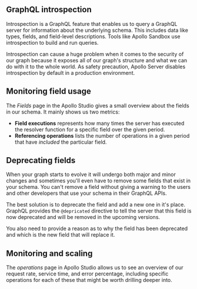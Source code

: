 ## GraphQL introspection
Introspection is a GraphQL feature that enables us to query a GraphQL server for information about the underlying schema. This includes data like types, fields, and field-level descriptions. Tools like Apollo Sandbox use introspection to build and run queries.

Introspection can cause a huge problem when it comes to the security of our graph because it exposes all of our graph's structure and what we can do with it to the whole world. As safety precaution, Apollo Server disables introspection by default in a production environment.
## Monitoring field usage
The *Fields* page in the Apollo Studio gives a small overview about the fields in our schema. It mainly shows us two metrics:

- **Field executions** represents how many times the server has executed the resolver function for a specific field over the given period.
- **Referencing operations** lists the number of operations in a given period that have *included* the particular field.

## Deprecating fields
When your graph starts to evolve it will undergo both major and minor changes and sometimes you'll even have to remove some fields that exist in your schema. You can't remove a field without giving a warning to the users and other developers that use your schema in their GraphQL APIs.

The best solution is to deprecate the field and add a new one in it's place. GraphQL provides the `@depricated` directive to tell the server that this field is now deprecated and will be removed in the upcoming versions.

You also need to provide a reason as to why the field has been deprecated and which is the new field that will replace it.

## Monitoring and scaling
The *operations* page in Apollo Studio allows us to see an overview of our request rate, service time, and error percentage, including specific operations for each of these that might be worth drilling deeper into.
